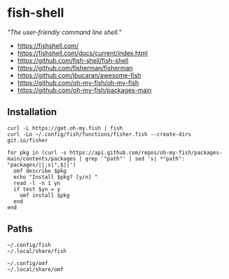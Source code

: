 # fish-shell

_"The user-friendly command line shell."_

* https://fishshell.com/
* https://fishshell.com/docs/current/index.html
* https://github.com/fish-shell/fish-shell
* https://github.com/fisherman/fisherman
* https://github.com/jbucaran/awesome-fish
* https://github.com/oh-my-fish/oh-my-fish
* https://github.com/oh-my-fish/packages-main

## Installation

```
curl -L https://get.oh-my.fish | fish
curl -Lo ~/.config/fish/functions/fisher.fish --create-dirs git.io/fisher

for pkg in (curl -s https://api.github.com/repos/oh-my-fish/packages-main/contents/packages | grep '"path"' | sed 's| *"path": "packages/||;s|",$||')
  omf describe $pkg
  echo "Install $pkg? [y/n] "
  read -l -n 1 yn
  if test $yn = y
    omf install $pkg
  end
end
```

## Paths

```
~/.config/fish
~/.local/share/fish

~/.config/omf
~/.local/share/omf
```
